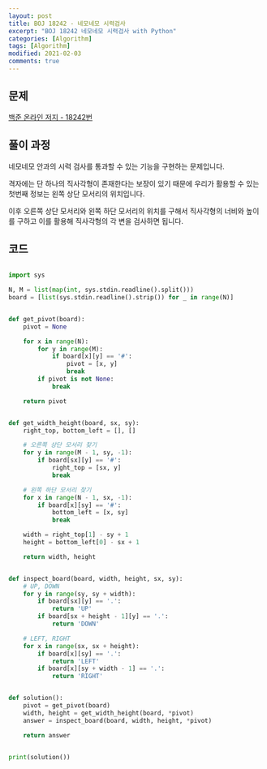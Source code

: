 ```yaml
---
layout: post
title: BOJ 18242 - 네모네모 시력검사
excerpt: "BOJ 18242 네모네모 시력검사 with Python"
categories: [Algorithm]
tags: [Algorithm]
modified: 2021-02-03
comments: true
---
```


## 문제

[백준 온라인 저지 - 18242번](https://www.acmicpc.net/problem/18242)

## 풀이 과정

네모네모 안과의 시력 검사를 통과할 수 있는 기능을 구현하는 문제입니다.

격자에는 단 하나의 직사각형이 존재한다는 보장이 있기 때문에 우리가 활용할 수 있는 첫번째 정보는 왼쪽 상단 모서리의 위치입니다.

이후 오른쪽 상단 모서리와 왼쪽 하단 모서리의 위치를 구해서 직사각형의 너비와 높이를 구하고 이를 활용해 직사각형의 각 변을 검사하면 됩니다.

## 코드

```python

import sys

N, M = list(map(int, sys.stdin.readline().split()))
board = [list(sys.stdin.readline().strip()) for _ in range(N)]


def get_pivot(board):
    pivot = None

    for x in range(N):
        for y in range(M):
            if board[x][y] == '#':
                pivot = [x, y]
                break
        if pivot is not None:
            break

    return pivot


def get_width_height(board, sx, sy):
    right_top, bottom_left = [], []

    # 오른쪽 상단 모서리 찾기
    for y in range(M - 1, sy, -1):
        if board[sx][y] == '#':
            right_top = [sx, y]
            break

    # 왼쪽 하단 모서리 찾기
    for x in range(N - 1, sx, -1):
        if board[x][sy] == '#':
            bottom_left = [x, sy]
            break

    width = right_top[1] - sy + 1
    height = bottom_left[0] - sx + 1

    return width, height


def inspect_board(board, width, height, sx, sy):
    # UP, DOWN
    for y in range(sy, sy + width):
        if board[sx][y] == '.':
            return 'UP'
        if board[sx + height - 1][y] == '.':
            return 'DOWN'

    # LEFT, RIGHT
    for x in range(sx, sx + height):
        if board[x][sy] == '.':
            return 'LEFT'
        if board[x][sy + width - 1] == '.':
            return 'RIGHT'


def solution():
    pivot = get_pivot(board)
    width, height = get_width_height(board, *pivot)
    answer = inspect_board(board, width, height, *pivot)

    return answer


print(solution())

```
